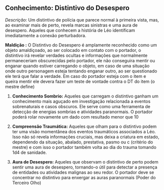 ## Conhecimento: Distintivo do Desespero

_Descrição:_ Um distintivo de polícia que parece normal à primeira vista, mas, ao examinar mais de perto, revela marcas sinistras e uma aura de desespero. Aqueles que conhecem a história de Léo identificam imediatamente a conexão perturbadora.

**Maldição :**  O Distintivo do Desespero é amplamente reconhecido como um objeto amaldiçoado, ao ser colocado em contato com o portador, o distintivo irá revelar verdades ocultas e informações que normalmente permaneceriam obscurecidas pelo portador, ele não conseguira mentir ou enganar quando estiver carregando o objeto, em caso de uma situação onde outro personagem esteja tentando enganar outro, ao ser questionado ele terá que falar a verdade. Em caso do portador esteja com o item  e queira mentir ele devera fazer um teste de vontade contra o DT do item (o mestre define)

    
1. **Conhecimento Sombrio:** Aqueles que carregam o distintivo ganham um conhecimento mais aguçado em investigação relacionada a eventos sobrenaturais e casos obscuros. Ele serve como uma ferramenta de detecção de energias sombrias e atividades paranormais. O portador poderá rolar novamente um dado com resultado menor que 10 

2. **Compreensão Traumática:** Aqueles que olham para o distintivo podem ter uma visão momentânea dos eventos traumáticos associados a Léo. Isso não só revela informações cruciais, mas deixa a criatura em estado, dependendo da situação, abalado, prestativa, pasmo ou c (critério do mestre) e com isso o portador também volta ao dia do trauma tomando 1d4 de sanidade.
    
3. **Aura de Desespero:** Aqueles que observam o distintivo de perto podem sentir uma aura de desespero, tornando-o útil para detectar a presença de entidades ou atividades malignas ao seu redor. O portador deve se concentrar no distintivo para enxergar as auras paranormais (Poder do Terceiro Olho) 

